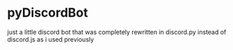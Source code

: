 # pyDiscordBot


just a little discord bot that was completely rewritten in discord.py instead of discord.js as i used previously
